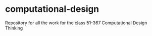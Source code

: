 # computational-design
Repository for all the work for the class 51-367 Computational Design Thinking
